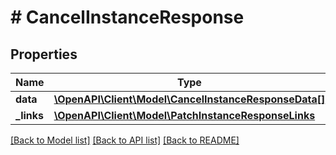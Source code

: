 # # CancelInstanceResponse

## Properties

Name | Type | Description | Notes
------------ | ------------- | ------------- | -------------
**data** | [**\OpenAPI\Client\Model\CancelInstanceResponseData[]**](CancelInstanceResponseData.md) |  |
**_links** | [**\OpenAPI\Client\Model\PatchInstanceResponseLinks**](PatchInstanceResponseLinks.md) |  |

[[Back to Model list]](../../README.md#models) [[Back to API list]](../../README.md#endpoints) [[Back to README]](../../README.md)
